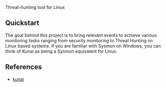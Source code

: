 Threat-hunting tool for Linux

## Quickstart

The goal behind this project is to bring relevant events to achieve various monitoring tasks ranging from security monitoring to Threat Hunting on Linux based systems. If you are familiar with Sysmon on Windows, you can think of Kunai as being a Sysmon equivalent for Linux.


## References

- [kunai](https://github.com/kunai-project/kunai)